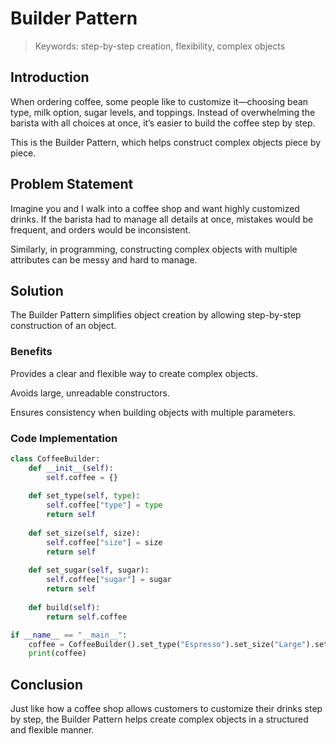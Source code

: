 # Builder Pattern

> Keywords: step-by-step creation, flexibility, complex objects

## Introduction

When ordering coffee, some people like to customize it—choosing bean type, milk option, sugar levels, and toppings. Instead of overwhelming the barista with all choices at once, it’s easier to build the coffee step by step.

This is the Builder Pattern, which helps construct complex objects piece by piece.

## Problem Statement

Imagine you and I walk into a coffee shop and want highly customized drinks. If the barista had to manage all details at once, mistakes would be frequent, and orders would be inconsistent.

Similarly, in programming, constructing complex objects with multiple attributes can be messy and hard to manage.

## Solution

The Builder Pattern simplifies object creation by allowing step-by-step construction of an object.

### Benefits

Provides a clear and flexible way to create complex objects.

Avoids large, unreadable constructors.

Ensures consistency when building objects with multiple parameters.

### Code Implementation

```python
class CoffeeBuilder:
    def __init__(self):
        self.coffee = {}
    
    def set_type(self, type):
        self.coffee["type"] = type
        return self
    
    def set_size(self, size):
        self.coffee["size"] = size
        return self
    
    def set_sugar(self, sugar):
        self.coffee["sugar"] = sugar
        return self
    
    def build(self):
        return self.coffee

if __name__ == "__main__":
    coffee = CoffeeBuilder().set_type("Espresso").set_size("Large").set_sugar("No sugar").build()
    print(coffee)
```

## Conclusion
Just like how a coffee shop allows customers to customize their drinks step by step, the Builder Pattern helps create complex objects in a structured and flexible manner.

